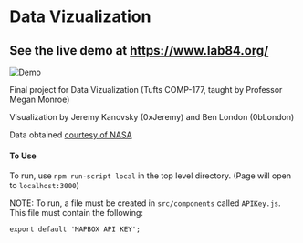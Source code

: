 # Data Vizualization

## See the live demo at https://www.lab84.org/

![Demo](https://raw.githubusercontent.com/0xJeremy/Meteorite-Visualizer/master/demo.gif)

Final project for Data Vizualization (Tufts COMP-177, taught by Professor Megan Monroe)

Visualization by Jeremy Kanovsky (0xJeremy) and Ben London (0bLondon)

Data obtained [courtesy of NASA](https://data.nasa.gov/Space-Science/Meteorite-Landings/gh4g-9sfh)


#### To Use
To run, use `npm run-script local` in the top level directory.
(Page will open to `localhost:3000`)

NOTE: To run, a file must be created in `src/components` called `APIKey.js`.
This file must contain the following:

`export default 'MAPBOX API KEY';`

